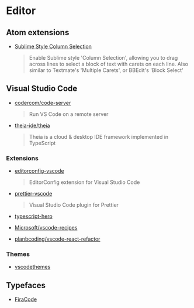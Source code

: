 # Editor

## Atom extensions

- [Sublime Style Column Selection](https://atom.io/packages/sublime-style-column-selection)
  > Enable Sublime style 'Column Selection', allowing you to drag across lines to select a block of text with carets on each line.
  > Also similar to Textmate's 'Multiple Carets', or BBEdit's 'Block Select'

## Visual Studio Code

- [codercom/code-server](https://github.com/codercom/code-server)

  > Run VS Code on a remote server

- [theia-ide/theia](https://github.com/theia-ide/theia)

  > Theia is a cloud & desktop IDE framework implemented in TypeScript

### Extensions

- [editorconfig-vscode](https://github.com/editorconfig/editorconfig-vscode)

  > EditorConfig extension for Visual Studio Code

- [prettier-vscode](https://github.com/prettier/prettier-vscode)

  > Visual Studio Code plugin for Prettier

- [typescript-hero](https://github.com/buehler/typescript-hero)

- [Microsoft/vscode-recipes](https://github.com/Microsoft/vscode-recipes)

- [planbcoding/vscode-react-refactor](https://github.com/planbcoding/vscode-react-refactor)

### Themes

- [vscodethemes](https://vscodethemes.com/)

## Typefaces

- [FiraCode](https://github.com/tonsky/FiraCode)
